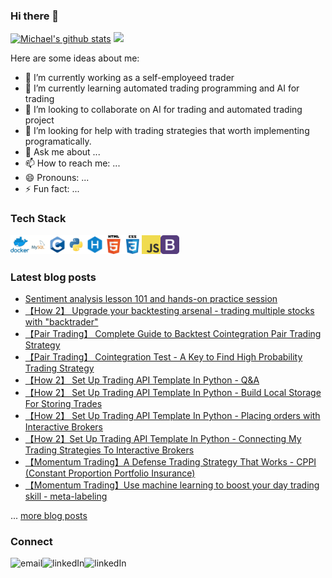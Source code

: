 ### Hi there 👋

[![Michael's github stats](https://github-readme-stats.vercel.app/api?username=mikelhsia&count_private=true&show_icons=true)](https://github.com/anuraghazra/github-readme-stats)
![](https://leetcard.jacoblin.cool/mikelhsia?theme=light)

Here are some ideas about me:

- 🔭 I’m currently working as a self-employeed trader
- 🌱 I’m currently learning automated trading programming and AI for trading
- 👯 I’m looking to collaborate on AI for trading and automated trading project
- 🤔 I’m looking for help with trading strategies that worth implementing programatically.
- 💬 Ask me about ...
- 📫 How to reach me: ...
- 😄 Pronouns: ...
- ⚡ Fun fact: ...


### Tech Stack
<img align="left" alt="docker" width="30px" src="https://raw.githubusercontent.com/github/explore/80688e429a7d4ef2fca1e82350fe8e3517d3494d/topics/docker/docker.png" />
<img align="left" alt="mysql" width="30px" src="https://raw.githubusercontent.com/github/explore/80688e429a7d4ef2fca1e82350fe8e3517d3494d/topics/mysql/mysql.png" />

<img align="left" alt="c" width="30px" src="https://raw.githubusercontent.com/github/explore/80688e429a7d4ef2fca1e82350fe8e3517d3494d/topics/c/c.png" />
<img align="left" alt="python" width="30px" src="https://raw.githubusercontent.com/github/explore/80688e429a7d4ef2fca1e82350fe8e3517d3494d/topics/python/python.png" />

<img align="left" alt="hexo" width="30px" src="https://raw.githubusercontent.com/hexojs/logo/master/hexo-logo-avatar.png" />
<img align="left" alt="html" width="30px" src="https://raw.githubusercontent.com/github/explore/80688e429a7d4ef2fca1e82350fe8e3517d3494d/topics/html/html.png" />
<img align="left" alt="css" width="30px" src="https://raw.githubusercontent.com/github/explore/80688e429a7d4ef2fca1e82350fe8e3517d3494d/topics/css/css.png" />
<img align="left" alt="Javascript" width="30px" src="https://raw.githubusercontent.com/github/explore/80688e429a7d4ef2fca1e82350fe8e3517d3494d/topics/javascript/javascript.png" />
<img align="left" alt="bootstrap" width="30px" src="https://raw.githubusercontent.com/github/explore/80688e429a7d4ef2fca1e82350fe8e3517d3494d/topics/bootstrap/bootstrap.png" />
</div>

<br><br>


### Latest blog posts
<!-- BLOG-POST-LIST:START -->
- [Sentiment analysis lesson 101 and hands-on practice session](http://mikelhsia.github.io/2023/11/02/2023-11-03-sentiment-analysis/)
- [【How 2】 Upgrade your backtesting arsenal - trading multiple stocks with &quot;backtrader&quot;](http://mikelhsia.github.io/2023/08/31/2023-08-31-backtrader-multistocks-backtesting/)
- [【Pair Trading】 Complete Guide to Backtest Cointegration Pair Trading Strategy](http://mikelhsia.github.io/2023/04/26/2023-05-01-pair-trading-cointegration-part2/)
- [【Pair Trading】 Cointegration Test - A Key to Find High Probability Trading Strategy](http://mikelhsia.github.io/2023/02/25/2023-02-25-pair-trading-cointegration-part1/)
- [【How 2】 Set Up Trading API Template In Python - Q&amp;A](http://mikelhsia.github.io/2022/12/15/2022-12-17-IBKR-broker-4/)
- [【How 2】 Set Up Trading API Template In Python - Build Local Storage For Storing Trades](http://mikelhsia.github.io/2022/12/14/2022-12-17-IBKR-broker-3/)
- [【How 2】 Set Up Trading API Template In Python - Placing orders with Interactive Brokers](http://mikelhsia.github.io/2022/12/12/2022-12-16-IBKR-broker-2/)
- [【How 2】Set Up Trading API Template In Python - Connecting My Trading Strategies To Interactive Brokers](http://mikelhsia.github.io/2022/12/07/2022-12-10-IBKR-Broker/)
- [【Momentum Trading】A Defense Trading Strategy That Works - CPPI &lpar;Constant Proportion Portfolio Insurance&rpar;](http://mikelhsia.github.io/2022/11/04/2022-11-10-advanced-cppi-strategy/)
- [【Momentum Trading】Use machine learning to boost your day trading skill - meta-labeling](http://mikelhsia.github.io/2022/10/21/2022-10-15-meta-label/)
<!-- BLOG-POST-LIST:END -->
... [more blog posts](https://mikelhsia.github.io/)


### Connect
[<img align='left' alt='email' src='https://img.shields.io/badge/gmail-D14836?&style=for-the-badge&logo=gmail&logoColor=white'>](mailto:mikelhsia@hotmail.com)
[<img align='left' alt='linkedIn' src='https://img.shields.io/badge/linkedin-%230077B5.svg?&style=for-the-badge&logo=linkedin&logoColor=white'>](https://www.linkedin.com/in/tsu-yu-hsia-00743021/)
[<img align='left' alt='linkedIn' src='https://img.shields.io/badge/github-%23100000.svg?&style=for-the-badge&logo=github&logoColor=white'>](https://github.com/mikelhsia)


